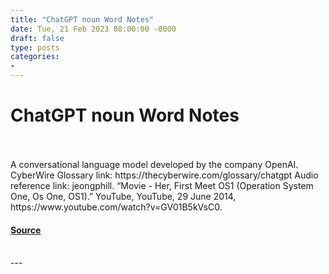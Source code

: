 ```yaml
---
title: "ChatGPT noun Word Notes"
date: Tue, 21 Feb 2023 08:00:00 -0000
draft: false
type: posts
categories: 
- 
---
```

# ChatGPT noun Word Notes

<br/>

<br/>
A conversational language model developed by the company OpenAI.  CyberWire Glossary link: https://thecyberwire.com/glossary/chatgpt Audio reference link: jeongphill. “Movie - Her, First Meet OS1 (Operation System One, Os One, OS1).” YouTube, YouTube, 29 June 2014, https://www.youtube.com/watch?v=GV01B5kVsC0.

#### [Source](https://thecyberwire.com/podcasts/word-notes/135/notes)

<br/>
---
